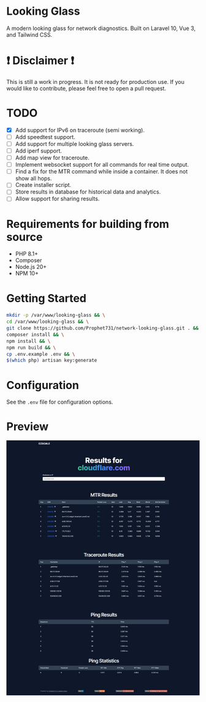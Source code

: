 # Looking Glass

A modern looking glass for network diagnostics. Built on Laravel 10, Vue 3, and Tailwind CSS.

# :exclamation: Disclaimer :exclamation:

This is still a work in progress. It is not ready for production use. If you would like to contribute, please feel free 
to open a pull request.

# TODO

- [X] Add support for IPv6 on traceroute (semi working).
- [ ] Add speedtest support.
- [ ] Add support for multiple looking glass servers.
- [ ] Add iperf support.
- [ ] Add map view for traceroute.
- [ ] Implement websocket support for all commands for real time output.
- [ ] Find a fix for the MTR command while inside a container. It does not show all hops.
- [ ] Create installer script.
- [ ] Store results in database for historical data and analytics. 
- [ ] Allow support for sharing results.

# Requirements for building from source

- PHP 8.1+
- Composer
- Node.js 20+
- NPM 10+

# Getting Started

```bash
mkdir -p /var/www/looking-glass && \
cd /var/www/looking-glass && \
git clone https://github.com/Prophet731/network-looking-glass.git . && \
composer install && \
npm install && \
npm run build && \
cp .env.example .env && \
$(which php) artisan key:generate
```

# Configuration

See the `.env` file for configuration options.

# Preview

![Preview](/docs/images/screenshot.jpeg)
